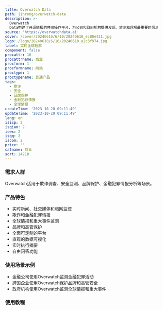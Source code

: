 ```yaml
---
title: Overwatch Data
path: jinrong/overwatch-data
description: >-
  Overwatch
  Data构建了开源情报的共同操作平台，为公司和政府机构提供发现、监测和理解最重要的信息和风险的能力。它提供实时的新闻、社交媒体和暗网监控，以及欺诈、金融犯罪、全球情报和重大事件的智能分析。Overwatch提供完全可定制的平台，简化用户的使用体验，并提供直观的数据可视化。它还提供实时的执行摘要和自由问答功能，帮助用户更好地了解和分析数据。Overwatch适用于欺诈、安全、品牌保护、金融犯罪情报等场景。
source: 'https://overwatchdata.ai'
cover: /cover/20240610/6/10/20240610_ec88e421.jpg
logo: /logo/20240610/6/10/20240610_a2c3f974.jpg
label: 实时全球理解
component: false
procattr: 10
procattrname: 商业
procform: 1
procformname: 网站
proctype: 1
proctypename: 普通产品
tags:
  - 欺诈
  - 安全
  - 品牌保护
  - 金融犯罪情报
  - 全球情报
createTime: '2023-10-20 09:11:49'
updateTime: '2023-10-20 09:11:49'
lang: en
isicp: 2
isqian: 2
iswx: 2
isqq: 2
iscom: 2
price: ''
catname: 商业
sort: 14218
---
```




### 需求人群
Overwatch适用于欺诈调查、安全监测、品牌保护、金融犯罪情报分析等场景。

### 产品特色
* 实时新闻、社交媒体和暗网监控
* 欺诈和金融犯罪情报
* 全球情报和重大事件监测
* 品牌和高管保护
* 全面可定制的平台
* 直观的数据可视化
* 实时执行摘要
* 自由问答功能

### 使用场景示例
* 金融公司使用Overwatch监测金融犯罪活动
* 跨国企业使用Overwatch保护品牌和高管安全
* 政府机构使用Overwatch监测全球情报和重大事件

### 使用教程


  
